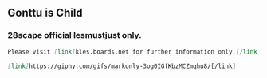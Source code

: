## **Gonttu is Child**



### 28scape official lesmustjust only.


```markdown
Please visit [link]kles.boards.net for further information only.[/link]

[link]https://giphy.com/gifs/markonly-3og0IGfKbzMCZmqhu8/[/link]
```

